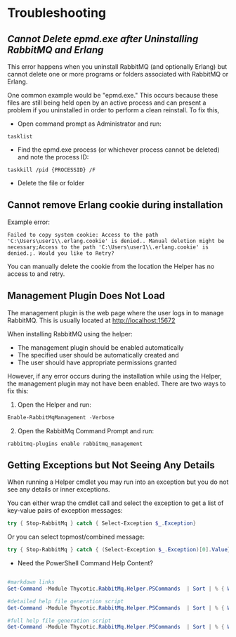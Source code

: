 # Troubleshooting

## *Cannot Delete epmd.exe after Uninstalling RabbitMQ and Erlang*

This error happens when you uninstall RabbitMQ (and optionally Erlang) but cannot delete one or more programs or folders associated with RabbitMQ or Erlang. 

One common example would be "epmd.exe." This occurs because these files are still being held open by an active process and can present a problem if you uninstalled in order to perform a clean reinstall. To fix this,

- Open command prompt as Administrator and run:
```dos
tasklist
```
- Find the epmd.exe process (or whichever process cannot be deleted) and note the process ID:

```dos
taskkill /pid {PROCESSID} /F
```

- Delete the file or folder

## Cannot remove Erlang cookie during installation

Example error:
```
Failed to copy system cookie: Access to the path 'C:\Users\user1\\.erlang.cookie' is denied.. Manual deletion might be necessary;Access to the path 'C:\Users\user1\\.erlang.cookie' is denied.;. Would you like to Retry?
```

You can manually delete the cookie from the location the Helper has no access to and retry.

## Management Plugin Does Not Load 

The management plugin is the web page where the user logs in to manage RabbitMQ. This is usually located at [http://localhost:15672](http://localhost:15672)

When installing RabbitMQ using the helper:
- The management plugin should be enabled automatically
- The specified user should be automatically created and
- The user should have appropriate permissions granted

However, if any error occurs during the installation while using the Helper, the management plugin may not have been enabled. There are two ways to fix this:

1) Open the Helper and run:
```powershell
Enable-RabbitMqManagement -Verbose
```

2) Open the RabbitMq Command Prompt and run:

```dos
rabbitmq-plugins enable rabbitmq_management
```

## Getting Exceptions but Not Seeing Any Details

When running a Helper cmdlet you may run into an exception but you do not see any details or inner exceptions.

You can either wrap the cmdlet call and select the exception to get a list of key-value pairs of exception messages:

```powershell
try { Stop-RabbitMq } catch { Select-Exception $_.Exception}
```

Or you can select topmost/combined message:

```powershell
try { Stop-RabbitMq } catch { (Select-Exception $_.Exception)[0].Value}
```

- Need the PowerShell Command Help Content?

```powershell

#markdown links
Get-Command -Module Thycotic.RabbitMq.Helper.PSCommands  | Sort | % { Write-Host "Get-Help $_ -Full | Out-File $_.txt" };

#detailed help file generation script
Get-Command -Module Thycotic.RabbitMq.Helper.PSCommands  | Sort | % { Write-Host "Get-Help $_ -Detailed | Out-File $_.txt" };

#full help file generation script
Get-Command -Module Thycotic.RabbitMq.Helper.PSCommands  | Sort | % { Write-Host "Get-Help $_ -Full | Out-File $_.txt" };

```
